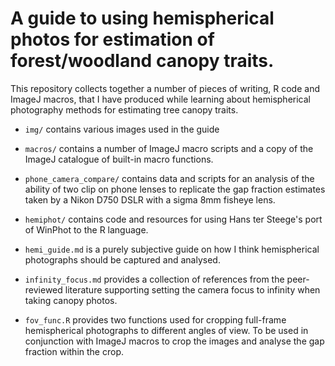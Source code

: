 # A guide to using hemispherical photos for estimation of forest/woodland canopy traits.

This repository collects together a number of pieces of writing, R code and ImageJ macros, that I have produced while learning about hemispherical photography methods for estimating tree canopy traits.


* `img/` contains various images used in the guide
* `macros/` contains a number of ImageJ macro scripts and a copy of the ImageJ catalogue of built-in macro functions.
* `phone_camera_compare/` contains data and scripts for an analysis of the ability of two clip on phone lenses to replicate the gap fraction estimates taken by a Nikon D750 DSLR with a sigma 8mm fisheye lens.
* `hemiphot/` contains code and resources for using Hans ter Steege's port of WinPhot to the R language.

* `hemi_guide.md` is a purely subjective guide on how I think hemispherical photographs should be captured and analysed.
* `infinity_focus.md` provides a collection of references from the peer-reviewed literature supporting setting the camera focus to infinity when taking canopy photos.

* `fov_func.R` provides two functions used for cropping full-frame hemispherical photographs to different angles of view. To be used in conjunction with ImageJ macros to crop the images and analyse the gap fraction within the crop.





